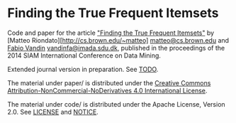 Finding the True Frequent Itemsets
=======

Code and paper for the article ["Finding the True Frequent Itemsets"][1] by [Matteo
Riondato][http://cs.brown.edu/~matteo] <matteo@cs.brown.edu> and [Fabio
Vandin](http://www.imada.sdu.dk/~vandinfa) <vandinfa@imada.sdu.dk>, published in
the proceedings of the 2014 SIAM International Conference on Data Mining.

Extended journal version in preparation. See [TODO](TODO.md).

The material under paper/ is distributed under the [Creative Commons
Attribution-NonCommercial-NoDerivatives 4.0 International License][2].

The material under code/ is distributed under the Apache License, Version 2.0.
See [LICENSE](code/LICENSE) and [NOTICE](code/NOTICE).

[1]: http://dx.doi.org/10.1137/1.9781611973440.57 "Electronic version"
[2]: https://creativecommons.org/licenses/by-nc-nd/4.0/legalcode "CC BY-NC-ND 4.0"

